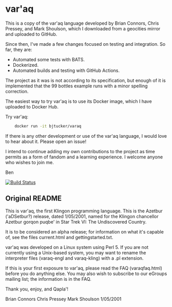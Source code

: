 # var'aq

This is a copy of the var'aq language developed by Brian Connors, Chris Pressey, and Mark Shoulson, which I downloaded from a geocities mirror and uploaded to GitHub.

Since then, I've made a few changes focused on testing and integration. So far, they are:

- Automated some tests with BATS.
- Dockerized.
- Automated builds and testing with GitHub Actions.

The project as it was is not according to its specification, but enough of it is implemented that the 99 bottles example runs with a minor spelling correction.

The easiest way to try var'aq is to use its Docker image, which I have uploaded to Docker Hub.

Try var'aq:

```bash
    docker run -it bjtucker/varaq
```

If there is any other development or use of the var'aq language, I would love to hear about it. Please open an issue!

I intend to continue adding my own contributions to the project as time permits as a form of fandom and a learning experience. I welcome anyone who wishes to join me.

Ben


[![Build Status](https://github.com/bjtucker/varaq/actions/workflows/main.yml)](https://github.com/bjtucker/varaq/actions/workflows/main.yml/badge.svg)

## Original README

This is var'aq, the first Klingon programming language. This is the
Azetbur ('aDSetbur?) release, dated 1/05/2001, named for the Klingon
chancellor Azetbur gorqon puqbe' in Star Trek VI: The Undiscovered
Country. 

It is to be considered an alpha release; for information on what
it's capable of, see the files current.html and gettingstarted.txt. 

var'aq was developed on a Linux system using Perl 5. If you are not currently
using a Unix-based system, you may want to rename the interpreter files
(varaq-engl and varaq-kling) with a .pl extension.

If this is your first exposure to var'aq, please read the FAQ
(varaqfaq.html) before you do anything else. You may also wish to
subscribe to our eGroups mailing list; the information is in the FAQ.

Thank you, enjoy, and Qapla'!

Brian Connors
Chris Pressey
Mark Shoulson
1/05/2001
